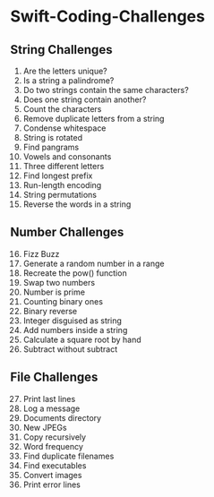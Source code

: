 # Swift-Coding-Challenges

## String Challenges
1. Are the letters unique?
2. Is a string a palindrome?
3. Do two strings contain the same characters?
4. Does one string contain another?
5. Count the characters
6. Remove duplicate letters from a string
7. Condense whitespace
8. String is rotated
9. Find pangrams
10. Vowels and consonants
11. Three different letters
12. Find longest prefix
13. Run-length encoding
14. String permutations
15. Reverse the words in a string

## Number Challenges
16. Fizz Buzz
17. Generate a random number in a range
18. Recreate the pow() function
19. Swap two numbers
20. Number is prime
21. Counting binary ones
22. Binary reverse
23. Integer disguised as string
24. Add numbers inside a string
25. Calculate a square root by hand
26. Subtract without subtract

## File Challenges
27. Print last lines
28. Log a message
29. Documents directory
30. New JPEGs
31. Copy recursively
32. Word frequency
33. Find duplicate filenames
34. Find executables
35. Convert images
36. Print error lines
